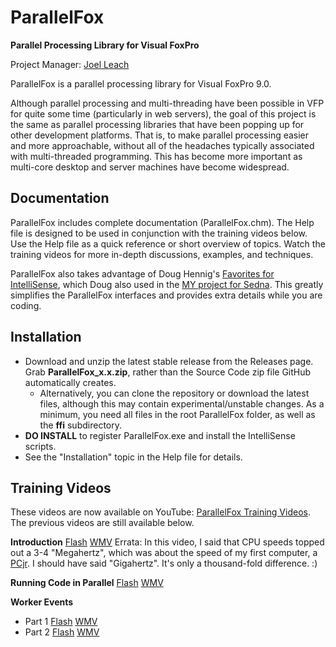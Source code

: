 # ParallelFox
**Parallel Processing Library for Visual FoxPro**

Project Manager: [Joel Leach](https://github.com/JoelLeach)

ParallelFox is a parallel processing library for Visual FoxPro 9.0.

Although parallel processing and multi-threading have been possible in VFP for quite some time (particularly in web servers), the goal of this project is the same as parallel processing libraries that have been popping up for other development platforms. That is, to make parallel processing easier and more approachable, without all of the headaches typically associated with multi-threaded programming. This has become more important as multi-core desktop and server machines have become widespread.

## Documentation
ParallelFox includes complete documentation (ParallelFox.chm).  The Help file is designed to be used in conjunction with the training videos below. Use the Help file as a quick reference or short overview of topics. Watch the training videos for more in-depth discussions, examples, and techniques.

ParallelFox also takes advantage of Doug Hennig's [Favorites for IntelliSense](http://www.stonefield.com/techpap.aspx), which Doug also used in the [MY project for Sedna](http://vfpx.codeplex.com/wikipage?title=Sedna#MY). This greatly simplifies the ParallelFox interfaces and provides extra details while you are coding. 

## Installation
- Download and unzip the latest stable release from the Releases page. Grab **ParallelFox_x.x.zip**, rather than the Source Code zip file GitHub automatically creates.
  - Alternatively, you can clone the repository or download the latest files, although this may contain experimental/unstable changes. As a minimum, you need all files in the root ParallelFox folder, as well as the **ffi** subdirectory.  
- **DO INSTALL** to register ParallelFox.exe and install the IntelliSense scripts.  
- See the "Installation" topic in the Help file for details.
## Training Videos
These videos are now available on YouTube: [ParallelFox Training Videos](https://www.youtube.com/watch?v=lXPrgN4CQs0&list=PLiJ9w2ByRUjYVO4mBFWgIW01ucjVpfQcQ). The previous videos are still available below.

**Introduction** [Flash](http://www.mbs-intl.com/vfpx/parallelfox/ParallelFox_Intro/ParallelFox_Intro.html) [WMV](http://www.mbs-intl.com/vfpx/parallelfox/ParallelFox_Intro/ParallelFox_Intro.wmv)
Errata: In this video, I said that CPU speeds topped out a 3-4 "Megahertz", which was about the speed of my first computer, a [PCjr](http://en.wikipedia.org/wiki/Pcjr).  I should have said "Gigahertz".  It's only a thousand-fold difference. :)

**Running Code in Parallel** [Flash](http://www.mbs-intl.com/vfpx/parallelfox/ParallelFox_Code/ParallelFox_Code.html) [WMV](http://www.mbs-intl.com/vfpx/parallelfox/ParallelFox_Code/ParallelFox_Code.wmv)

****Worker Events****
- Part 1 [Flash](http://www.mbs-intl.com/vfpx/parallelfox/ParallelFox_Events/ParallelFox_Events.html) [WMV](http://www.mbs-intl.com/vfpx/parallelfox/ParallelFox_Events/ParallelFox_Events.wmv)
- Part 2 [Flash](http://www.mbs-intl.com/vfpx/parallelfox/ParallelFox_Events_2/ParallelFox_Events_2.html) [WMV](http://www.mbs-intl.com/vfpx/parallelfox/ParallelFox_Events_2/ParallelFox_Events_2.wmv)